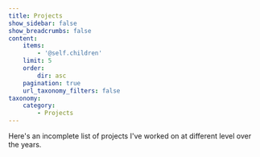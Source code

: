 ```yaml
---
title: Projects
show_sidebar: false
show_breadcrumbs: false
content:
    items:
        - '@self.children'
    limit: 5
    order:
        dir: asc
    pagination: true
    url_taxonomy_filters: false
taxonomy:
    category:
        - Projects
---
```


Here's an incomplete list of projects I've worked on at different level over the years.
